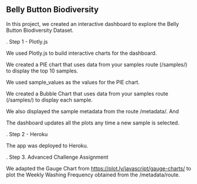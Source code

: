 ## Belly Button Biodiversity

In this project, we created an interactive dashboard to explore the Belly Button Biodiversity Dataset.

. Step 1 - Plotly.js

We used Plotly.js to build interactive charts for the dashboard.

We created a PIE chart that uses data from your samples route (/samples/<sample>) to display the top 10 samples.

We used sample_values as the values for the PIE chart.

We created a Bubble Chart that uses data from your samples route (/samples/<sample>) to display each sample.

We also displayed the sample metadata from the route /metadata/<sample>. And

The dashboard updates all the plots any time a new sample is selected.

. Step 2 - Heroku

The app was deployed to Heroku.

. Step 3. Advanced Challenge Assignment 

We adapted the Gauge Chart from https://plot.ly/javascript/gauge-charts/ to plot the Weekly Washing Frequency obtained from the /metadata/<sample>route.
